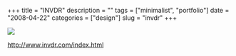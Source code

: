 +++
title = "INVDR"
description = ""
tags = ["minimalist", "portfolio"]
date = "2008-04-22"
categories = ["design"]
slug = "invdr"
+++


 

  <div id="screens-thumbs" class="clearfix">
    <div class="txt-center" id="design-submission"><a href="http://www.invdr.com/index.html"><img id='bluga-thumbnail-1215' class='bluga-thumbnail large' src='/media/bluga/
wt480dc31e2667c_0.jpg'/></a></div>  
  </div>   
<p><a href="http://www.invdr.com/index.html">http://www.invdr.com/index.html</a></p>




